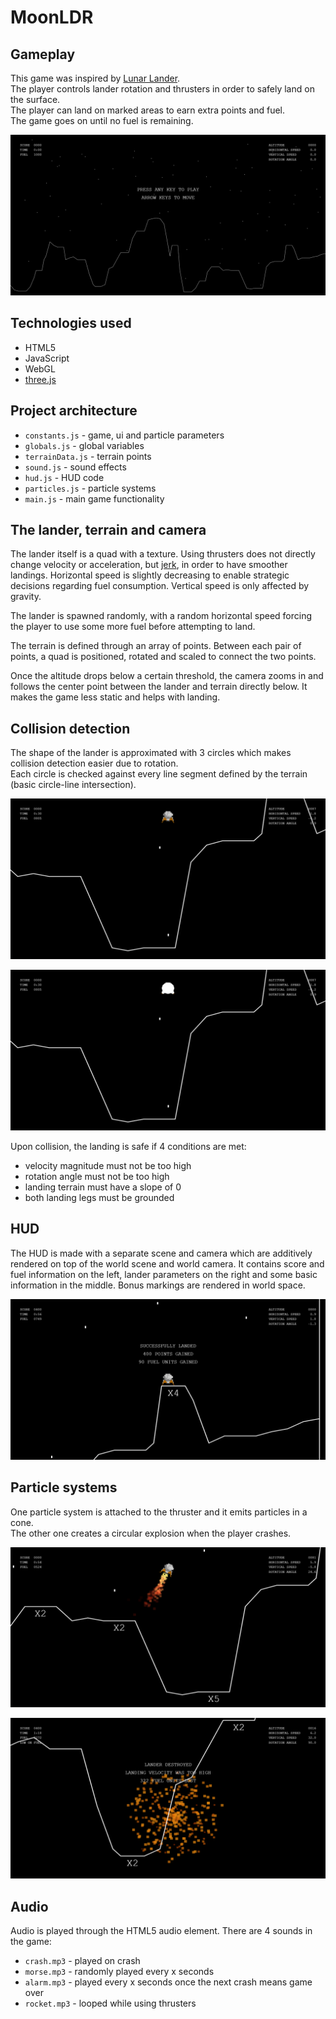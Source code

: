 # MoonLDR

## Gameplay

This game was inspired by [Lunar Lander](https://en.wikipedia.org/wiki/Lunar_Lander_(1979_video_game)).  
The player controls lander rotation and thrusters in order to safely land on the surface.  
The player can land on marked areas to earn extra points and fuel.  
The game goes on until no fuel is remaining.

![game](./images/start.png "game")  

## Technologies used

* HTML5
* JavaScript
* WebGL
* [three.js](https://threejs.org/)

## Project architecture

* `constants.js` - game, ui and particle parameters
* `globals.js` - global variables
* `terrainData.js` - terrain points
* `sound.js` - sound effects
* `hud.js` - HUD code
* `particles.js` - particle systems
* `main.js` - main game functionality

## The lander, terrain and camera

The lander itself is a quad with a texture.
Using thrusters does not directly change velocity or acceleration, but [jerk](https://en.wikipedia.org/wiki/Jerk_(physics)), in order to have smoother landings.
Horizontal speed is slightly decreasing to enable strategic decisions regarding fuel consumption.
Vertical speed is only affected by gravity.

The lander is spawned randomly, with a random horizontal speed forcing the player to use some more fuel before attempting to land.

The terrain is defined through an array of points.
Between each pair of points, a quad is positioned, rotated and scaled to connect the two points.

Once the altitude drops below a certain threshold, the camera zooms in and follows the center point between the lander and terrain directly below.
It makes the game less static and helps with landing.

## Collision detection

The shape of the lander is approximated with 3 circles which makes collision detection easier due to rotation.  
Each circle is checked against every line segment defined by the terrain (basic circle-line intersection).

![lander](./images/normal.png "lander")  

![colliders](./images/colliders.png "colliders")

Upon collision, the landing is safe if 4 conditions are met:

* velocity magnitude must not be too high
* rotation angle must not be too high
* landing terrain must have a slope of 0
* both landing legs must be grounded

## HUD

The HUD is made with a separate scene and camera which are additively rendered on top of the world scene and world camera.
It contains score and fuel information on the left, lander parameters on the right and some basic information in the middle.
Bonus markings are rendered in world space.

![landing](./images/landing.png "landing")

## Particle systems

One particle system is attached to the thruster and it emits particles in a cone.  
The other one creates a circular explosion when the player crashes.

![thruster](./images/thruster.png "thruster")

![explosion](./images/explosion.png "explosion")

## Audio

Audio is played through the HTML5 audio element.
There are 4 sounds in the game:

* `crash.mp3` - played on crash
* `morse.mp3` - randomly played every x seconds
* `alarm.mp3` - played every x seconds once the next crash means game over
* `rocket.mp3` - looped while using thrusters
